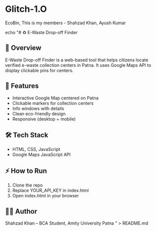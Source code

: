 # Glitch-1.O
EcoBin, This is my members - Shahzad Khan, Ayush Kumar

echo "# ♻️ E-Waste Drop-off Finder

## 📌 Overview
E-Waste Drop-off Finder is a web-based tool that helps citizens locate verified e-waste collection centers in Patna.
It uses Google Maps API to display clickable pins for centers.

## 🚀 Features
- Interactive Google Map centered on Patna
- Clickable markers for collection centers
- Info windows with details
- Clean eco-friendly design
- Responsive (desktop + mobile)

## 🛠️ Tech Stack
- HTML, CSS, JavaScript
- Google Maps JavaScript API

## ⚡ How to Run
1. Clone the repo
2. Replace YOUR_API_KEY in index.html
3. Open index.html in your browser

## 👨‍💻 Author
Shahzad Khan – BCA Student, Amity University Patna
" > README.md
